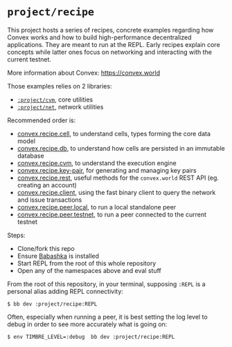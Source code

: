 # `project/recipe`

This project hosts a series of recipes, concrete examples regarding how Convex works and how to build high-performance
decentralized applications. They are meant to run at the REPL. Early recipes explain core concepts while latter ones
focus on networking and interacting with the current testnet.

More information about Convex: https://convex.world

Those examples relies on 2 libraries:

- [`:project/cvm`](../cvm), core utilities
- [`:project/net`](../net), network utilities

Recommended order is:

- [convex.recipe.cell](./src/clj/main/convex/recipe/cell.clj), to understand cells, types forming the core data model
- [convex.recipe.db](./src/clj/main/convex/recipe/db.clj), to understand how cells are persisted in an immutable database
- [convex.recipe.cvm](./src/clj/main/convex/recipe/cvm.clj), to understand the execution engine
- [convex.recipe.key-pair](./src/clj/main/convex/recipe/key_pair.clj), for generating and managing key pairs
- [convex.recipe.rest](./src/clj/main/convex/recipe/rest.clj), useful methods for the `convex.world` REST API (eg. creating an account)
- [convex.recipe.client](./src/clj/main/convex/recipe/client.clj), using the fast binary client to query the network and issue transactions
- [convex.recipe.peer.local](./src/clj/main/convex/recipe/peer/local.clj), to run a local standalone peer
- [convex.recipe.peer.testnet](./src/clj/main/convex/recipe/peer/testnet.clj), to run a peer connected to the current testnet


Steps:

- Clone/fork this repo
- Ensure [Babashka](https://github.com/babashka/babashka) is installed
- Start REPL from the root of this whole repository
- Open any of the namespaces above and eval stuff


From the root of this repository, in your terminal, supposing `:REPL` is a personal alias adding REPL connectivity:

```
$ bb dev :project/recipe:REPL
```

Often, especially when running a peer, it is best setting the log level to debug in order to see more accurately what is going on:

```
$ env TIMBRE_LEVEL=:debug  bb dev :project/recipe:REPL
```
